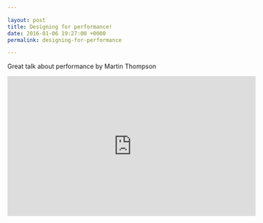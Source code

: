 ```yaml
---

layout: post
title: Designing for performance!
date: 2016-01-06 19:27:00 +0000
permalink: designing-for-performance

---
```


Great talk about performance by Martin Thompson

<iframe width="560" height="315" src="https://www.youtube.com/embed/fDGWWpHlzvw" frameborder="0" allowfullscreen></iframe>